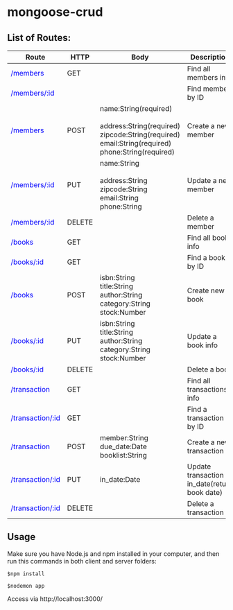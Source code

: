 # mongoose-crud



## List of Routes:

| Route                                               | HTTP   | Body                                                         | Description                                  |
| --------------------------------------------------- | ------ | ------------------------------------------------------------ | -------------------------------------------- |
| <span style="color:#0000ff">/members</span>         | GET    |                                                              | Find all members info                        |
| <span style="color:#0000ff">/members/:id</span>     |        |                                                              | Find member by ID                            |
| <span style="color:#0000ff">/members</span>         | POST   | name:String(required)<br /><br />address:String(required)<br />zipcode:String(required)<br />email:String(required)<br />phone:String(required) | Create a new member                          |
| <span style="color:#0000ff">/members/:id</span>     | PUT    | name:String<br /><br />address:String<br />zipcode:String<br />email:String<br />phone:String | Update a new member                          |
| <span style="color:#0000ff">/members/:id</span>     | DELETE |                                                              | Delete a member                              |
| <span style="color:#0000ff">/books</span>           | GET    |                                                              | Find all books info                          |
| <span style="color:#0000ff">/books/:id</span>       | GET    |                                                              | Find a book by ID                            |
| <span style="color:#0000ff">/books</span>           | POST   | isbn:String<br />title:String<br />author:String<br />category:String<br />stock:Number | Create new book                              |
| <span style="color:#0000ff">/books/:id</span>       | PUT    | isbn:String<br />title:String<br />author:String<br />category:String<br />stock:Number | Update a book info                           |
| <span style="color:#0000ff">/books/:id</span>       | DELETE |                                                              | Delete a book                                |
| <span style="color:#0000ff">/transaction</span>     | GET    |                                                              | Find all transactions info                   |
| <span style="color:#0000ff">/transaction/:id</span> | GET    |                                                              | Find a transaction by ID                     |
| <span style="color:#0000ff">/transaction</span>     | POST   | member:String<br />due_date:Date<br />booklist:String        | Create a new transaction                     |
| <span style="color:#0000ff">/transaction/:id</span> | PUT    | in_date:Date                                                 | Update transaction in_date(return book date) |
| <span style="color:#0000ff">/transaction/:id</span> | DELETE |                                                              | Delete a transaction                         |

## Usage

Make sure you have Node.js and npm installed in your computer, and then run this commands in both client and server folders:

```
$npm install
```

```
$nodemon app
```

 Access via http://localhost:3000/